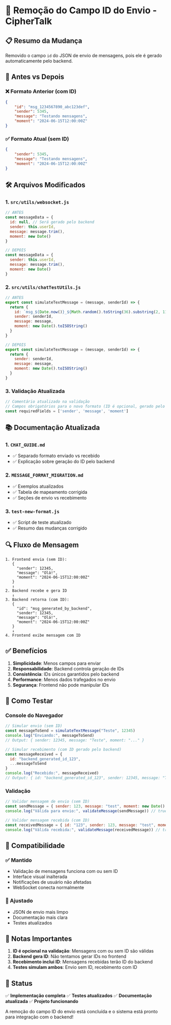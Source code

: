 # 🔧 Remoção do Campo ID do Envio - CipherTalk

## 📋 Resumo da Mudança

Removido o campo `id` do JSON de envio de mensagens, pois ele é gerado automaticamente pelo backend.

## 🔄 Antes vs Depois

### ❌ Formato Anterior (com ID)
```json
{
    "id": "msg_1234567890_abc123def",
    "sender": 5345,
    "message": "Testando mensagens",
    "moment": "2024-06-15T12:00:00Z"
}
```

### ✅ Formato Atual (sem ID)
```json
{
    "sender": 5345,
    "message": "Testando mensagens",
    "moment": "2024-06-15T12:00:00Z"
}
```

## 🛠️ Arquivos Modificados

### 1. `src/utils/websocket.js`
```javascript
// ANTES
const messageData = {
  id: null, // Será gerado pelo backend
  sender: this.userId,
  message: message.trim(),
  moment: new Date()
}

// DEPOIS
const messageData = {
  sender: this.userId,
  message: message.trim(),
  moment: new Date()
}
```

### 2. `src/utils/chatTestUtils.js`
```javascript
// ANTES
export const simulateTextMessage = (message, senderId) => {
  return {
    id: `msg_${Date.now()}_${Math.random().toString(36).substring(2, 11)}`,
    sender: senderId,
    message: message,
    moment: new Date().toISOString()
  }
}

// DEPOIS
export const simulateTextMessage = (message, senderId) => {
  return {
    sender: senderId,
    message: message,
    moment: new Date().toISOString()
  }
}
```

### 3. Validação Atualizada
```javascript
// Comentário atualizado na validação
// Campos obrigatórios para o novo formato (ID é opcional, gerado pelo backend)
const requiredFields = ['sender', 'message', 'moment']
```

## 📚 Documentação Atualizada

### 1. `CHAT_GUIDE.md`
- ✅ Separado formato enviado vs recebido
- ✅ Explicação sobre geração do ID pelo backend

### 2. `MESSAGE_FORMAT_MIGRATION.md`
- ✅ Exemplos atualizados
- ✅ Tabela de mapeamento corrigida
- ✅ Seções de envio vs recebimento

### 3. `test-new-format.js`
- ✅ Script de teste atualizado
- ✅ Resumo das mudanças corrigido

## 🔍 Fluxo de Mensagem

```
1. Frontend envia (sem ID):
   {
     "sender": 12345,
     "message": "Olá!",
     "moment": "2024-06-15T12:00:00Z"
   }
   ↓
2. Backend recebe e gera ID
   ↓
3. Backend retorna (com ID):
   {
     "id": "msg_generated_by_backend",
     "sender": 12345,
     "message": "Olá!",
     "moment": "2024-06-15T12:00:00Z"
   }
   ↓
4. Frontend exibe mensagem com ID
```

## ✅ Benefícios

1. **Simplicidade**: Menos campos para enviar
2. **Responsabilidade**: Backend controla geração de IDs
3. **Consistência**: IDs únicos garantidos pelo backend
4. **Performance**: Menos dados trafegados no envio
5. **Segurança**: Frontend não pode manipular IDs

## 🧪 Como Testar

### Console do Navegador
```javascript
// Simular envio (sem ID)
const messageToSend = simulateTextMessage("Teste", 12345)
console.log("Enviando:", messageToSend)
// Output: { sender: 12345, message: "Teste", moment: "..." }

// Simular recebimento (com ID gerado pelo backend)
const messageReceived = {
  id: "backend_generated_id_123",
  ...messageToSend
}
console.log("Recebido:", messageReceived)
// Output: { id: "backend_generated_id_123", sender: 12345, message: "Teste", moment: "..." }
```

### Validação
```javascript
// Validar mensagem de envio (sem ID)
const sendMessage = { sender: 123, message: "test", moment: new Date() }
console.log("Válida para envio:", validateMessage(sendMessage)) // true

// Validar mensagem recebida (com ID)
const receivedMessage = { id: "123", sender: 123, message: "test", moment: new Date() }
console.log("Válida recebida:", validateMessage(receivedMessage)) // true
```

## 🔄 Compatibilidade

### ✅ Mantido
- Validação de mensagens funciona com ou sem ID
- Interface visual inalterada
- Notificações de usuário não afetadas
- WebSocket conecta normalmente

### 🔧 Ajustado
- JSON de envio mais limpo
- Documentação mais clara
- Testes atualizados

## 📝 Notas Importantes

1. **ID é opcional na validação**: Mensagens com ou sem ID são válidas
2. **Backend gera ID**: Não tentamos gerar IDs no frontend
3. **Recebimento inclui ID**: Mensagens recebidas terão ID do backend
4. **Testes simulam ambos**: Envio sem ID, recebimento com ID

## 🚀 Status

✅ **Implementação completa**
✅ **Testes atualizados**
✅ **Documentação atualizada**
✅ **Projeto funcionando**

A remoção do campo ID do envio está concluída e o sistema está pronto para integração com o backend!
